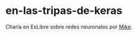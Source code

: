 # en-las-tripas-de-keras
Charla en EsLibre sobre redes neuronales por [Mike](www.github.com/wizmik12).
